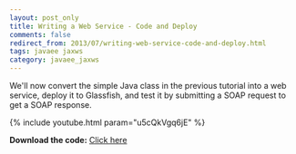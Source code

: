 ```yaml
---           
layout: post_only
title: Writing a Web Service - Code and Deploy
comments: false
redirect_from: 2013/07/writing-web-service-code-and-deploy.html
tags: javaee jaxws
category: javaee_jaxws
---
```


We'll now convert the simple Java class in the previous tutorial into a web service, deploy it to Glassfish, and test it by submitting a SOAP request to get a SOAP response. 

{% include youtube.html param="u5cQkVgq6jE" %}

**Download the code:** <a href="https://github.com/koushikkothagal/Testmart/archive/5da3b6e0a2f1d0acc93dddb57dcee8710e0a5247.zip">Click here</a>